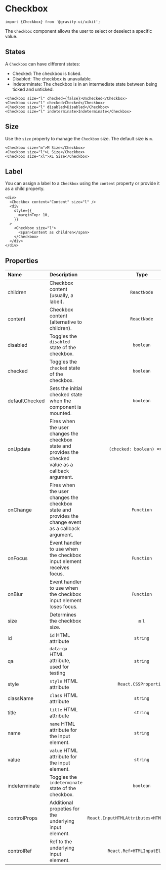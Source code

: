 <!--GITHUB_BLOCK-->

# Checkbox

<!--/GITHUB_BLOCK-->

```tsx
import {Checkbox} from '@gravity-ui/uikit';
```

The `Checkbox` component allows the user to select or deselect a specific value.

## States

A `Checkbox` can have different states:

- Checked: The checkbox is ticked.
- Disabled: The checkbox is unavailable.
- Indeterminate: The checkbox is in an intermediate state between being ticked and unticked.

<!--LANDING_BLOCK

<ExampleBlock
    code={`
<Checkbox size="l" checked={false}>Unchecked</Checkbox>
<Checkbox size="l" checked>Checked</Checkbox>
<Checkbox size="l" disabled>Disabled</Checkbox>
<Checkbox size="l" indeterminate>Indeterminate</Checkbox>
`}
>
    <UIKit.Checkbox size="l" checked={false}>Unchecked</UIKit.Checkbox>
    <UIKit.Checkbox size="l" checked>Checked</UIKit.Checkbox>
    <UIKit.Checkbox size="l" disabled>Disabled</UIKit.Checkbox>
    <UIKit.Checkbox size="l" indeterminate>Indeterminate</UIKit.Checkbox>
</ExampleBlock>

LANDING_BLOCK-->

<!--GITHUB_BLOCK-->

```tsx
<Checkbox size="l" checked={false}>Unchecked</Checkbox>
<Checkbox size="l" checked>Checked</Checkbox>
<Checkbox size="l" disabled>Disabled</Checkbox>
<Checkbox size="l" indeterminate>Indeterminate</Checkbox>
```

<!--/GITHUB_BLOCK-->

## Size

Use the `size` property to manage the `Checkbox` size. The default size is `m`.

<!--LANDING_BLOCK

<ExampleBlock
    code={`
<Checkbox size="m">M Size</Checkbox>
<Checkbox size="l">L Size</Checkbox>
<Checkbox size="xl">XL Size</Checkbox>
`}
>
    <UIKit.Checkbox size="m">M Size</UIKit.Checkbox>
    <UIKit.Checkbox size="l">L Size</UIKit.Checkbox>
    <UIKit.Checkbox size="xl">XL Size</UIKit.Checkbox>
</ExampleBlock>

LANDING_BLOCK-->

<!--GITHUB_BLOCK-->

```tsx
<Checkbox size="m">M Size</Checkbox>
<Checkbox size="l">L Size</Checkbox>
<Checkbox size="xl">XL Size</Checkbox>
```

<!--/GITHUB_BLOCK-->

## Label

You can assign a label to a `Checkbox` using the `content` property or provide it as a child property.

<!--LANDING_BLOCK

<ExampleBlock
    code={`
 <div>
  <Checkbox content="Content" size="l" />
  <div
      style={{
          marginTop: 10,
      }}
  >
      <Checkbox size="l">
          <span>Content as children</span>
      </Checkbox>
  </div>
</div>
`}
>
 <div>
  <UIKit.Checkbox content="Content" size="l" />
  <div
      style={{
          marginTop: 10,
      }}
  >
      <UIKit.Checkbox size="l">
          <span>Content as children</span>
      </UIKit.Checkbox>
  </div>
</div>
</ExampleBlock>

LANDING_BLOCK-->

<!--GITHUB_BLOCK-->

```tsx
<div>
  <Checkbox content="Content" size="l" />
  <div
    style={{
      marginTop: 10,
    }}
  >
    <Checkbox size="l">
      <span>Content as children</span>
    </Checkbox>
  </div>
</div>
```

<!--/GITHUB_BLOCK-->

## Properties

| Name           | Description                                                                                           |                     Type                      | Default |
| :------------- | :---------------------------------------------------------------------------------------------------- | :-------------------------------------------: | :-----: |
| children       | Checkbox content (usually, a label).                                                                  |                  `ReactNode`                  |         |
| content        | Checkbox content (alternative to children).                                                           |                  `ReactNode`                  |         |
| disabled       | Toggles the `disabled` state of the checkbox.                                                         |                   `boolean`                   | `false` |
| checked        | Toggles the `checked` state of the checkbox.                                                          |                   `boolean`                   | `false` |
| defaultChecked | Sets the initial checked state when the component is mounted.                                         |                   `boolean`                   | `false` |
| onUpdate       | Fires when the user changes the checkbox state and provides the checked value as a callback argument. |         `(checked: boolean) => void`          |         |
| onChange       | Fires when the user changes the checkbox state and provides the change event as a callback argument.  |                  `Function`                   |         |
| onFocus        | Event handler to use when the checkbox input element receives focus.                                  |                  `Function`                   |         |
| onBlur         | Event handler to use when the checkbox input element loses focus.                                     |                  `Function`                   |         |
| size           | Determines the checkbox size.                                                                         |                    `m` `l`                    |   `m`   |
| id             | `id` HTML attribute                                                                                   |                   `string`                    |         |
| qa             | `data-qa` HTML attribute, used for testing                                                            |                   `string`                    |         |
| style          | `style` HTML attribute                                                                                |             `React.CSSProperties`             |         |
| className      | `class` HTML attribute                                                                                |                   `string`                    |         |
| title          | `title` HTML attribute                                                                                |                   `string`                    |         |
| name           | `name` HTML attribute for the input element.                                                          |                   `string`                    |         |
| value          | `value` HTML attribute for the input element.                                                         |                   `string`                    |         |
| indeterminate  | Toggles the `indeterminate` state of the checkbox.                                                    |                   `boolean`                   | `false` |
| controlProps   | Additional propeties for the underlying input element.                                                | `React.InputHTMLAttributes<HTMLInputElement>` |         |
| controlRef     | Ref to the underlying input element.                                                                  |         `React.Ref<HTMLInputElement>`         |         |
